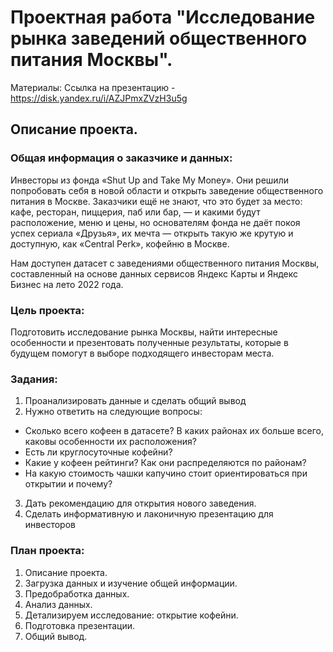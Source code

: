 # Проектная работа "Исследование рынка заведений общественного питания Москвы".
Материалы: Ссылка на презентацию - https://disk.yandex.ru/i/AZJPmxZVzH3u5g
## Описание проекта.
### Общая информация о заказчике и данных: 
Инвесторы из фонда «Shut Up and Take My Money». Они решили попробовать себя в новой области и открыть заведение общественного питания в Москве. Заказчики ещё не знают, что это будет за место: кафе, ресторан, пиццерия, паб или бар, — и какими будут расположение, меню и цены, но основателям фонда не даёт покоя успех сериала «Друзья», их мечта — открыть такую же крутую и доступную, как «Central Perk», кофейню в Москве. 

Нам доступен датасет с заведениями общественного питания Москвы, составленный на основе данных сервисов Яндекс Карты и Яндекс Бизнес на лето 2022 года.

### Цель проекта: 
Подготовить исследование рынка Москвы, найти интересные особенности и презентовать полученные результаты, которые в будущем помогут в выборе подходящего инвесторам места.

### Задания:
1. Проанализировать данные и сделать общий вывод
2. Нужно ответить на следующие вопросы:
- Сколько всего кофеен в датасете? В каких районах их больше всего, каковы особенности их расположения?
- Есть ли круглосуточные кофейни?
- Какие у кофеен рейтинги? Как они распределяются по районам?
- На какую стоимость чашки капучино стоит ориентироваться при открытии и почему?
3. Дать рекомендацию для открытия нового заведения.
4. Сделать информативную и лаконичную презентацию для инвесторов 

### План проекта:

1. Описание проекта.
2. Загрузка данных и изучение общей информации.
3. Предобработка данных.
4. Анализ данных.
5. Детализируем исследование: открытие кофейни.
6. Подготовка презентации.
7. Общий вывод.
